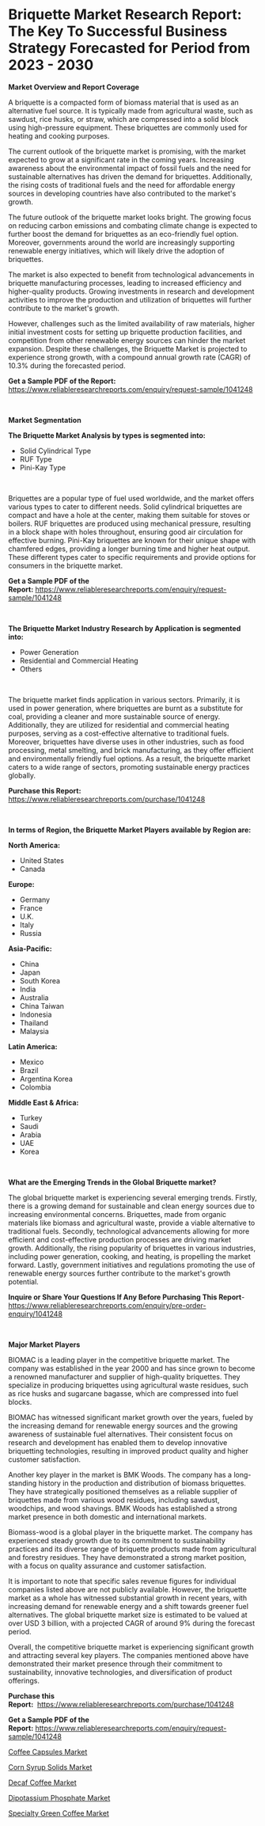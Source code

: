 <p><h1>Briquette Market Research Report: The Key To Successful Business Strategy Forecasted for Period from 2023 - 2030</h1></p><p><strong>Market Overview and Report Coverage</strong></p>
<p><p>A briquette is a compacted form of biomass material that is used as an alternative fuel source. It is typically made from agricultural waste, such as sawdust, rice husks, or straw, which are compressed into a solid block using high-pressure equipment. These briquettes are commonly used for heating and cooking purposes.</p><p>The current outlook of the briquette market is promising, with the market expected to grow at a significant rate in the coming years. Increasing awareness about the environmental impact of fossil fuels and the need for sustainable alternatives has driven the demand for briquettes. Additionally, the rising costs of traditional fuels and the need for affordable energy sources in developing countries have also contributed to the market's growth.</p><p>The future outlook of the briquette market looks bright. The growing focus on reducing carbon emissions and combating climate change is expected to further boost the demand for briquettes as an eco-friendly fuel option. Moreover, governments around the world are increasingly supporting renewable energy initiatives, which will likely drive the adoption of briquettes.</p><p>The market is also expected to benefit from technological advancements in briquette manufacturing processes, leading to increased efficiency and higher-quality products. Growing investments in research and development activities to improve the production and utilization of briquettes will further contribute to the market's growth.</p><p>However, challenges such as the limited availability of raw materials, higher initial investment costs for setting up briquette production facilities, and competition from other renewable energy sources can hinder the market expansion. Despite these challenges, the Briquette Market is projected to experience strong growth, with a compound annual growth rate (CAGR) of 10.3% during the forecasted period.</p></p>
<p><strong>Get a Sample PDF of the Report:</strong> <a href="https://www.reliableresearchreports.com/enquiry/request-sample/1041248">https://www.reliableresearchreports.com/enquiry/request-sample/1041248</a></p>
<p>&nbsp;</p>
<p><strong>Market Segmentation</strong></p>
<p><strong>The Briquette Market Analysis by types is segmented into:</strong></p>
<p><ul><li>Solid Cylindrical Type</li><li>RUF Type</li><li>Pini-Kay Type</li></ul></p>
<p>&nbsp;</p>
<p><p>Briquettes are a popular type of fuel used worldwide, and the market offers various types to cater to different needs. Solid cylindrical briquettes are compact and have a hole at the center, making them suitable for stoves or boilers. RUF briquettes are produced using mechanical pressure, resulting in a block shape with holes throughout, ensuring good air circulation for effective burning. Pini-Kay briquettes are known for their unique shape with chamfered edges, providing a longer burning time and higher heat output. These different types cater to specific requirements and provide options for consumers in the briquette market.</p></p>
<p><strong>Get a Sample PDF of the Report:</strong>&nbsp;<a href="https://www.reliableresearchreports.com/enquiry/request-sample/1041248">https://www.reliableresearchreports.com/enquiry/request-sample/1041248</a></p>
<p>&nbsp;</p>
<p><strong>The Briquette Market Industry Research by Application is segmented into:</strong></p>
<p><ul><li>Power Generation</li><li>Residential and Commercial Heating</li><li>Others</li></ul></p>
<p>&nbsp;</p>
<p><p>The briquette market finds application in various sectors. Primarily, it is used in power generation, where briquettes are burnt as a substitute for coal, providing a cleaner and more sustainable source of energy. Additionally, they are utilized for residential and commercial heating purposes, serving as a cost-effective alternative to traditional fuels. Moreover, briquettes have diverse uses in other industries, such as food processing, metal smelting, and brick manufacturing, as they offer efficient and environmentally friendly fuel options. As a result, the briquette market caters to a wide range of sectors, promoting sustainable energy practices globally.</p></p>
<p><strong>Purchase this Report:</strong>&nbsp; <a href="https://www.reliableresearchreports.com/purchase/1041248">https://www.reliableresearchreports.com/purchase/1041248</a></p>
<p>&nbsp;</p>
<p><strong>In terms of Region, the Briquette Market Players available by Region are:</strong></p>
<p>
    <p> <strong> North America: </strong>
        <ul>
            <li>United States</li>
            <li>Canada</li>
        </ul>
        </p> 
    <p> <strong> Europe: </strong>
        <ul>
            <li>Germany</li>
            <li>France</li>
            <li>U.K.</li>
            <li>Italy</li>
            <li>Russia</li>
        </ul>
        </p> 
    <p> <strong> Asia-Pacific: </strong>
        <ul>
            <li>China</li>
            <li>Japan</li>
            <li>South Korea</li>
            <li>India</li>
            <li>Australia</li>
            <li>China Taiwan</li>
            <li>Indonesia</li>
            <li>Thailand</li>
            <li>Malaysia</li>
        </ul>
        </p> 
    <p> <strong> Latin America: </strong>
        <ul>
            <li>Mexico</li>
            <li>Brazil</li>
            <li>Argentina Korea</li>
            <li>Colombia</li>
        </ul>
        </p> 
    <p> <strong> Middle East & Africa: </strong>
        <ul>
            <li>Turkey</li>
            <li>Saudi</li>
            <li>Arabia</li>
            <li>UAE</li>
            <li>Korea</li>
        </ul>
    </p>
    </p>
<p>&nbsp;</p>
<p><strong>What are the Emerging Trends in the Global Briquette market?</strong></p>
<p><p>The global briquette market is experiencing several emerging trends. Firstly, there is a growing demand for sustainable and clean energy sources due to increasing environmental concerns. Briquettes, made from organic materials like biomass and agricultural waste, provide a viable alternative to traditional fuels. Secondly, technological advancements allowing for more efficient and cost-effective production processes are driving market growth. Additionally, the rising popularity of briquettes in various industries, including power generation, cooking, and heating, is propelling the market forward. Lastly, government initiatives and regulations promoting the use of renewable energy sources further contribute to the market's growth potential.</p></p>
<p><strong>Inquire or Share Your Questions If Any Before Purchasing This Report</strong>- <a href="https://www.reliableresearchreports.com/enquiry/pre-order-enquiry/1041248">https://www.reliableresearchreports.com/enquiry/pre-order-enquiry/1041248</a></p>
<p>&nbsp;</p>
<p><strong>Major Market Players</strong></p>
<p><p>BIOMAC is a leading player in the competitive briquette market. The company was established in the year 2000 and has since grown to become a renowned manufacturer and supplier of high-quality briquettes. They specialize in producing briquettes using agricultural waste residues, such as rice husks and sugarcane bagasse, which are compressed into fuel blocks.</p><p>BIOMAC has witnessed significant market growth over the years, fueled by the increasing demand for renewable energy sources and the growing awareness of sustainable fuel alternatives. Their consistent focus on research and development has enabled them to develop innovative briquetting technologies, resulting in improved product quality and higher customer satisfaction.</p><p>Another key player in the market is BMK Woods. The company has a long-standing history in the production and distribution of biomass briquettes. They have strategically positioned themselves as a reliable supplier of briquettes made from various wood residues, including sawdust, woodchips, and wood shavings. BMK Woods has established a strong market presence in both domestic and international markets.</p><p>Biomass-wood is a global player in the briquette market. The company has experienced steady growth due to its commitment to sustainability practices and its diverse range of briquette products made from agricultural and forestry residues. They have demonstrated a strong market position, with a focus on quality assurance and customer satisfaction.</p><p>It is important to note that specific sales revenue figures for individual companies listed above are not publicly available. However, the briquette market as a whole has witnessed substantial growth in recent years, with increasing demand for renewable energy and a shift towards greener fuel alternatives. The global briquette market size is estimated to be valued at over USD 3 billion, with a projected CAGR of around 9% during the forecast period.</p><p>Overall, the competitive briquette market is experiencing significant growth and attracting several key players. The companies mentioned above have demonstrated their market presence through their commitment to sustainability, innovative technologies, and diversification of product offerings.</p></p>
<p><strong>Purchase this Report:</strong>&nbsp;&nbsp;<a href="https://www.reliableresearchreports.com/purchase/1041248">https://www.reliableresearchreports.com/purchase/1041248</a></p>
<p></p>
<p><strong>Get a Sample PDF of the Report:</strong>&nbsp;<a href="https://www.reliableresearchreports.com/enquiry/request-sample/1041248">https://www.reliableresearchreports.com/enquiry/request-sample/1041248</a></p>
<p><p><a href="https://medium.com/@cruzdamore75/coffee-capsules-market-comprehensive-assessment-by-type-application-and-geography-533ad47b1d5e">Coffee Capsules Market</a></p><p><a href="https://medium.com/@germanwolff65/corn-syrup-solids-market-size-cagr-trends-2024-2030-2556ffeec3f6">Corn Syrup Solids Market</a></p><p><a href="https://medium.com/@alethaebert2013/decaf-coffee-market-report-reveals-the-latest-trends-and-growth-opportunities-of-this-market-793263667dc6">Decaf Coffee Market</a></p><p><a href="https://medium.com/@karleeprice82/decoding-dipotassium-phosphate-market-metrics-market-share-trends-and-growth-patterns-2fc6a4424e0b">Dipotassium Phosphate Market</a></p><p><a href="https://medium.com/@verlielesch1927/specialty-green-coffee-market-analysis-its-cagr-market-segmentation-and-global-industry-overview-a5d6180b13b3">Specialty Green Coffee Market</a></p></p>